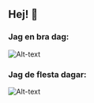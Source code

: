 ## Hej! 👋 
### Jag en bra dag:
![Alt-text](https://media1.popsugar-assets.com/files/thumbor/GbafiV7BfmtfcAS5JsT1pJOWXYQ=/fit-in/500x278/top/filters:format_auto():upscale()/2015/02/24/111/n/1922283/923309247fda906e_anigif_enhanced-buzz-27945-1386641291-9.gif)

### Jag de flesta dagar:
![Alt-text](https://i.pinimg.com/originals/59/99/81/5999812790c784e66ad7a2508db29247.gif)





<!---
mainforce/mainforce is a ✨ special ✨ repository because its `README.md` (this file) appears on your GitHub profile.
You can click the Preview link to take a look at your changes.
--->
